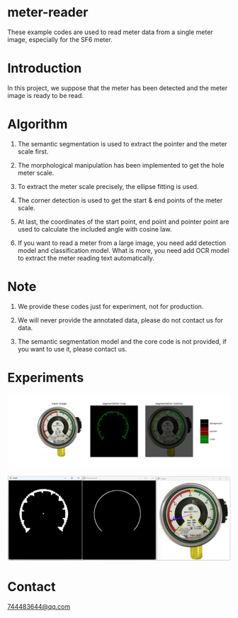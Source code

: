 # meter-reader

These example codes are used to read meter data from a single meter image, especially for the SF6 meter.

# Introduction

In this project, we suppose that the meter has been detected and the meter image is ready to be read.

# Algorithm

1. The semantic segmentation is used to extract the pointer and the meter scale first.

2. The morphological manipulation has been implemented to get the hole meter scale.

3. To extract the meter scale precisely, the ellipse fitting is used.

4. The corner detection is used to get the start & end points of the meter scale.

5. At last, the coordinates of the start point, end point and pointer point are used to calculate the included angle with cosine law.

6. If you want to read a meter from a large image, you need add detection model and classification model. What is more, you need add OCR model to extract the meter reading text automatically.

# Note

1. We provide these codes just for experiment, not for production.

2. We will never provide the annotated data, please do not contact us for data.

3. The semantic segmentation model and the core code is not provided, if you want to use it, please contact us.

# Experiments

![Figure_1.png](./data/experiment_results/Figure_1.png)

![Figure_4.jpg](./data/experiment_results/Figure_4.jpg)

# Contact
744483644@qq.com
